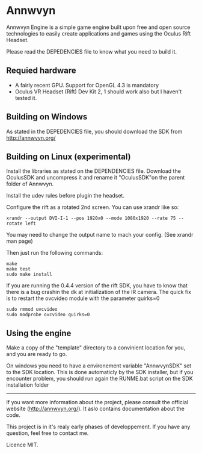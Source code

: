 Annwvyn
=======

Annwvyn Engine is a simple game engine built upon free and open source technologies to easily create applications and games using the Oculus Rift Headset.

Please read the DEPEDENCIES file to know what you need to build it.


Requied hardware
----------------

 - A fairly recent GPU. Support for OpenGL 4.3 is mandatory
 - Oculus VR Headset (Rift) Dev Kit 2, 1 should work also but I haven't tested it. 

Building on Windows
-------------------

As stated in the DEPEDENCIES file, you should download the SDK from http://annwvyn.org/


Building on Linux (experimental)
-----------------

Install the libraries as stated on the DEPENDENCIES file. Download the OculusSDK and uncompress it and rename it "OculusSDK"on the parent folder of Annwvyn.

Install the udev rules before plugin the headset.

Configure the rift as a rotated 2nd screen. You can use xrandr like so:

```
xrandr --output DVI-I-1 --pos 1920x0 --mode 1080x1920 --rate 75 --rotate left
```

You may need to change the output name to mach your config. (See xrandr man page)

Then just run the following commands:
```
make
make test
sudo make install
```

If you are running the 0.4.4 version of the rift SDK, you have to know that there is a bug crashin the dk at initialization of the IR camera. The quick fix is to restart the ovcvideo module with the parameter quirks=0

```
sudo rmmod uvcvideo
sudo modprobe ovcvideo quirks=0
```

Using the engine
----------------

Make a copy of the "template" directory to a convinient location for you, and you are ready to go.

On windows you need to have a environement variable "AnnwvynSDK" set to the SDK location. This is done automaticly by the SDK installer, but if you encounter problem, you should run again the RUNME.bat script on the SDK installation folder

______

If you want more information about the project, please consult the official website (http://annwvyn.org/). It aslo contains documentation about the code.

This project is in it's realy early phases of developpement. If you have any question, feel free to contact me.

Licence MIT.


